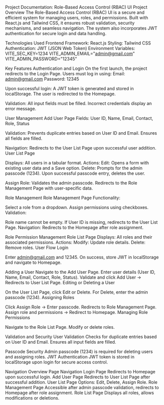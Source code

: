 

Project Documentation: Role-Based Access Control (RBAC) UI
Project Overview
The Role-Based Access Control (RBAC) UI is a secure and efficient system for managing users, roles, and permissions. Built with React.js and Tailwind CSS, it ensures robust validation, security mechanisms, and seamless navigation. The system also incorporates JWT authentication for secure login and data handling.

Technologies Used
Frontend Framework: React.js
Styling: Tailwind CSS
Authentication: JWT (JSON Web Token)
Environment Variables:
VITE_SEC_KEY=1234
VITE_ADMIN_EMAIL="admin@gmail.com"
VITE_ADMIN_PASSWORD="12345"

Key Features
Authentication and Login
On the first launch, the project redirects to the Login Page.
Users must log in using:
Email: admin@gmail.com
Password: 12345

Upon successful login:
A JWT token is generated and stored in localStorage.
The user is redirected to the Homepage.

Validation:
All input fields must be filled.
Incorrect credentials display an error message.

User Management
Add User Page
Fields: User ID, Name, Email, Contact, Role, Status

Validation:
Prevents duplicate entries based on User ID and Email.
Ensures all fields are filled.

Navigation: Redirects to the User List Page upon successful user addition.
User List Page

Displays: All users in a tabular format.
Actions:
Edit: Opens a form with existing user data and a Save option.
Delete:
Prompts for the admin passcode (1234).
Upon successful passcode entry, deletes the user.

Assign Role:
Validates the admin passcode.
Redirects to the Role Management Page with user-specific data.

Role Management
Role Management Page
Functionality:

Select a role from a dropdown.
Assign permissions using checkboxes.
Validation:

Role name cannot be empty.
If User ID is missing, redirects to the User List Page.
Navigation: Redirects to the Homepage after role assignment.

Role Permission Management
Role List Page
Displays: All roles and their associated permissions.
Actions:
Modify: Update role details.
Delete: Remove roles.
User Flow
Login

Enter admin@gmail.com and 12345.
On success, store JWT in localStorage and navigate to Homepage.

Adding a User
Navigate to the Add User Page.
Enter user details (User ID, Name, Email, Contact, Role, Status).
Validate and click Add User → Redirects to User List Page.
Editing or Deleting a User

On the User List Page, click Edit or Delete.
For Delete, enter the admin passcode (1234).
Assigning Roles

Click Assign Role → Enter passcode.
Redirects to Role Management Page.
Assign role and permissions → Redirect to Homepage.
Managing Role Permissions

Navigate to the Role List Page.
Modify or delete roles.

Validation and Security
User Validation
Checks for duplicate entries based on User ID and Email.
Ensures all input fields are filled.

Passcode Security
Admin passcode (1234) is required for deleting users and assigning roles.
JWT Authentication
JWT token is stored in localStorage upon login for secure access control.

Navigation Overview
Page	Navigation
Login Page	Redirects to Homepage upon successful login.
Add User Page	Redirects to User List Page after successful addition.
User List Page	Options: Edit, Delete, Assign Role.
Role Management Page	Accessible after admin passcode validation, redirects to Homepage after role assignment.
Role List Page	Displays all roles, allows modifications or deletions.
